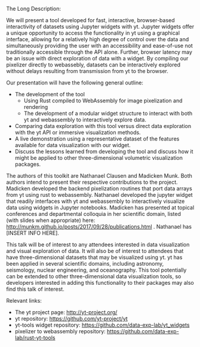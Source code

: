 The Long Description:

We will present a tool developed for fast, interactive, browser-based
interactivity of datasets using Jupyter widgets with yt. Jupyter widgets
offer a unique opportunity to access the functionality in yt 
using a graphical interface, 
allowing for a relatively high degree of control over the data and simultaneously 
providing the user with 
an accessibility and ease-of-use not traditionally accessible through the API
alone. Further, browser latency may be an issue with direct
exploration of data with a widget. By compiling our
pixelizer directly to webassebly, datasets can be interactively explored
without delays resulting from transmission from yt to the browser.

Our presentation will have the following general outline:
* The development of the tool
  * Using Rust compiled to WebAssembly for image pixelization and rendering
  * The development of a modular widget structure to interact with both yt and
    webassembly to interactively explore data. 
* Comparing data exploration with this tool versus direct data exploration with
  the yt API or immersive visualization methods.  
* A live demonstration using a representative dataset 
  of the features available for data visualization with our widget.
* Discuss the lessons learned from developing the tool and discuss how it might
  be applied to other three-dimensional volumetric visualization packages. 

The authors of this toolkit are Nathanael Clausen and Madicken Munk. Both
authors intend to present their respective contributions to the project. 
Madicken developed the backend pixelization routines that port
data arrays from yt using rust to webassembly. 
Nathanael developed the jupyter widget that readily interfaces with
yt and webassembly to interactively visualize data using widgets in 
Jupyter notebooks. Madicken has presented at topical conferences and
departmental colloquia in her
scientific domain, listed (with slides when appropriate) here:
http://munkm.github.io/posts/2017/09/28/publications.html . Nathanael has
[INSERT INFO HERE]. 

This talk will be of interest to any attendees interested in data visualization
and visual exploration of data. It will also be of interest to attendees that
have three-dimensional datasets that may be visualized using yt. yt has been
applied in several scientific domains, including astronomy, seismology, nuclear
engineering, and oceanography. This tool potentially can be extended to other
three-dimensional data visualization tools, so developers interested in adding
this functionality to their packages may also find this talk of interest. 

Relevant links:
* The yt project page: http://yt-project.org/
* yt repository: https://github.com/yt-project/yt 
* yt-tools widget repository: https://github.com/data-exp-lab/yt_widgets
* pixelizer to webassembly repository: https://github.com/data-exp-lab/rust-yt-tools

